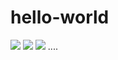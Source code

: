 # hello-world
<img src="https://media2.giphy.com/media/zgSWpnMeK7dCM/giphy.gif">
<img src="https://media0.giphy.com/media/RgNHZHNmh6XOo/giphy.gif">
<img src="https://media.giphy.com/media/iQ6yGuMhPGWhW/giphy.gif">
....
